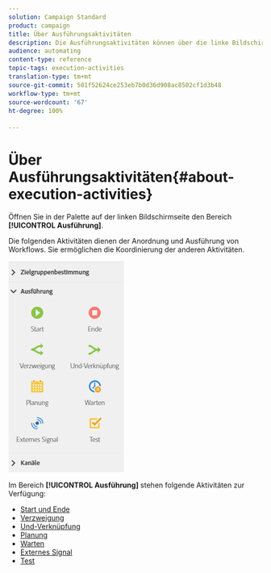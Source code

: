```yaml
---
solution: Campaign Standard
product: campaign
title: Über Ausführungsaktivitäten
description: Die Ausführungsaktivitäten können über die linke Bildschirmseite geöffnet werden.
audience: automating
content-type: reference
topic-tags: execution-activities
translation-type: tm+mt
source-git-commit: 501f52624ce253eb7b0d36d908ac8502cf1d3b48
workflow-type: tm+mt
source-wordcount: '67'
ht-degree: 100%

---
```



# Über Ausführungsaktivitäten{#about-execution-activities}

Öffnen Sie in der Palette auf der linken Bildschirmseite den Bereich **[!UICONTROL Ausführung]**.

Die folgenden Aktivitäten dienen der Anordnung und Ausführung von Workflows. Sie ermöglichen die Koordinierung der anderen Aktivitäten.

![](assets/wkf_execution_activities.png)

Im Bereich **[!UICONTROL Ausführung]** stehen folgende Aktivitäten zur Verfügung:

* [Start und Ende](../../automating/using/start-and-end.md)
* [Verzweigung](../../automating/using/fork.md)
* [Und-Verknüpfung](../../automating/using/and-join.md)
* [Planung](../../automating/using/scheduler.md)
* [Warten](../../automating/using/wait.md)
* [Externes Signal](../../automating/using/external-signal.md)
* [Test](../../automating/using/test.md)

